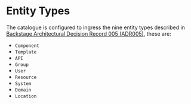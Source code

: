 # Entity Types

The catalogue is configured to ingress the nine entity types described in [Backstage Architectural Decision Record 005 (ADR005)](https://backstage.io/docs/architecture-decisions/adrs-adr005), these are:

- `Component`
- `Template`
- `API`
- `Group`
- `User`
- `Resource`
- `System`
- `Domain`
- `Location`
